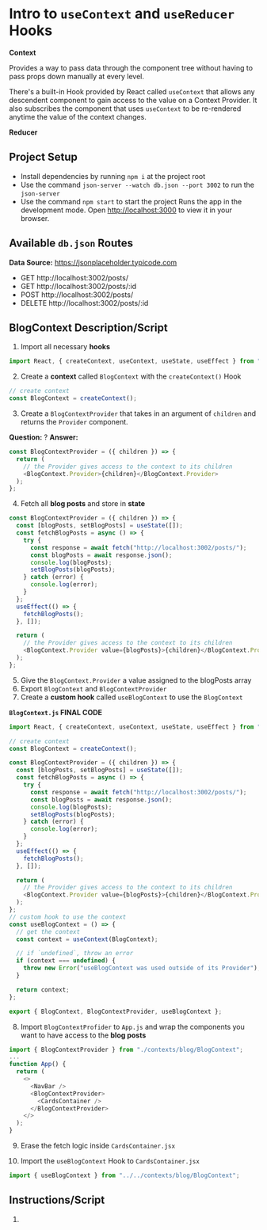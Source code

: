 # Intro to `useContext` and `useReducer` Hooks

**Context**

Provides a way to pass data through the component tree without having to pass props down manually at every level.

There's a built-in Hook provided by React called `useContext` that allows any descendent component to gain access to the value on a Context Provider. It also subscribes the component that uses `useContext` to be re-rendered anytime the value of the context changes.


**Reducer**

## Project Setup

- Install dependencies by running `npm i` at the project root
- Use the command `json-server --watch db.json --port 3002` to run the `json-server`
- Use the command `npm start` to start the project
  Runs the app in the development mode.
  Open [http://localhost:3000](http://localhost:3000) to view it in your browser.

## Available `db.json` Routes

**Data Source:** https://jsonplaceholder.typicode.com

- GET http://localhost:3002/posts/
- GET http://localhost:3002/posts/:id
- POST http://localhost:3002/posts/
- DELETE http://localhost:3002/posts/:id

## BlogContext Description/Script

1. Import all necessary **hooks**

```js
import React, { createContext, useContext, useState, useEffect } from "react";
```

2. Create a **context** called `BlogContext` with the `createContext()` Hook

```js
// create context
const BlogContext = createContext();
```

3. Create a `BlogContextProvider` that takes in an argument of `children` and returns the `Provider` component.

**Question:** ?
**Answer:**

```js
const BlogContextProvider = ({ children }) => {
  return (
    // the Provider gives access to the context to its children
    <BlogContext.Provider>{children}</BlogContext.Provider>
  );
};
```

4. Fetch all **blog posts** and store in **state**

```js
const BlogContextProvider = ({ children }) => {
  const [blogPosts, setBlogPosts] = useState([]);
  const fetchBlogPosts = async () => {
    try {
      const response = await fetch("http://localhost:3002/posts/");
      const blogPosts = await response.json();
      console.log(blogPosts);
      setBlogPosts(blogPosts);
    } catch (error) {
      console.log(error);
    }
  };
  useEffect(() => {
    fetchBlogPosts();
  }, []);

  return (
    // the Provider gives access to the context to its children
    <BlogContext.Provider value={blogPosts}>{children}</BlogContext.Provider>
  );
};
```

5. Give the `BlogContext.Provider` a value assigned to the blogPosts array
6. Export `BlogContext` and `BlogContextProvider`
7. Create a **custom hook** called `useBlogContext` to use the `BlogContext`

**`BlogContext.js` FINAL CODE**

```js
import React, { createContext, useContext, useState, useEffect } from "react";

// create context
const BlogContext = createContext();

const BlogContextProvider = ({ children }) => {
  const [blogPosts, setBlogPosts] = useState([]);
  const fetchBlogPosts = async () => {
    try {
      const response = await fetch("http://localhost:3002/posts/");
      const blogPosts = await response.json();
      console.log(blogPosts);
      setBlogPosts(blogPosts);
    } catch (error) {
      console.log(error);
    }
  };
  useEffect(() => {
    fetchBlogPosts();
  }, []);

  return (
    // the Provider gives access to the context to its children
    <BlogContext.Provider value={blogPosts}>{children}</BlogContext.Provider>
  );
};
// custom hook to use the context
const useBlogContext = () => {
  // get the context
  const context = useContext(BlogContext);

  // if `undefined`, throw an error
  if (context === undefined) {
    throw new Error("useBlogContext was used outside of its Provider");
  }

  return context;
};

export { BlogContext, BlogContextProvider, useBlogContext };
```

8. Import `BlogContextProfider` to `App.js` and wrap the components you want to have access to the **blog posts**

```js
import { BlogContextProvider } from "./contexts/blog/BlogContext";
...
function App() {
  return (
    <>
      <NavBar />
      <BlogContextProvider>
        <CardsContainer />
      </BlogContextProvider>
    </>
  );
}
```

9. Erase the fetch logic inside `CardsContainer.jsx`

10. Import the `useBlogContext` Hook to `CardsContainer.jsx`

```js
import { useBlogContext } from "../../contexts/blog/BlogContext";
```

## Instructions/Script

1.
